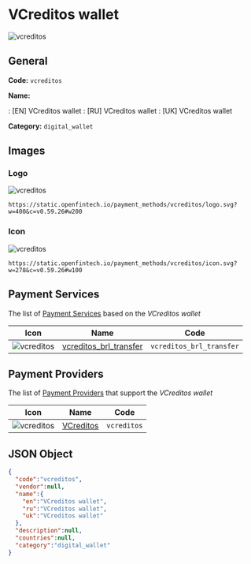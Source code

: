 
# VCreditos wallet 
![vcreditos](https://static.openfintech.io/payment_methods/vcreditos/logo.svg?w=400&c=v0.59.26#w200)  

## General 
**Code:** `vcreditos` 
 
**Name:** 
 
:	[EN] VCreditos wallet 
:	[RU] VCreditos wallet 
:	[UK] VCreditos wallet 
 
**Category:** `digital_wallet` 
 

## Images 

### Logo 
![vcreditos](https://static.openfintech.io/payment_methods/vcreditos/logo.svg?w=400&c=v0.59.26#w200)  

```
https://static.openfintech.io/payment_methods/vcreditos/logo.svg?w=400&c=v0.59.26#w200
```  

### Icon 
![vcreditos](https://static.openfintech.io/payment_methods/vcreditos/icon.svg?w=278&c=v0.59.26#w100)  

```
https://static.openfintech.io/payment_methods/vcreditos/icon.svg?w=278&c=v0.59.26#w100
```  

## Payment Services 
 
The list of [Payment Services](/payment-services/) based on the _VCreditos wallet_ 

|Icon|Name|Code| 
|:---:|:---:|:---:| 
|![vcreditos](https://static.openfintech.io/payment_methods/vcreditos/icon.svg?w=278&c=v0.59.26#w100) |[vcreditos_brl_transfer](/payment-services/vcreditos_brl_transfer/)|`vcreditos_brl_transfer`| 
 

## Payment Providers 
 
The list of [Payment Providers](/payment-providers/) that support the _VCreditos wallet_ 

|Icon|Name|Code| 
|:---:|:---:|:---:| 
|![vcreditos](https://static.openfintech.io/payment_providers/vcreditos/icon.svg?w=278&c=v0.59.26#w100) |[VCreditos](/payment-providers/vcreditos/)|`vcreditos`| 
 

## JSON Object 

```json
{
  "code":"vcreditos",
  "vendor":null,
  "name":{
    "en":"VCreditos wallet",
    "ru":"VCreditos wallet",
    "uk":"VCreditos wallet"
  },
  "description":null,
  "countries":null,
  "category":"digital_wallet"
}
```  
